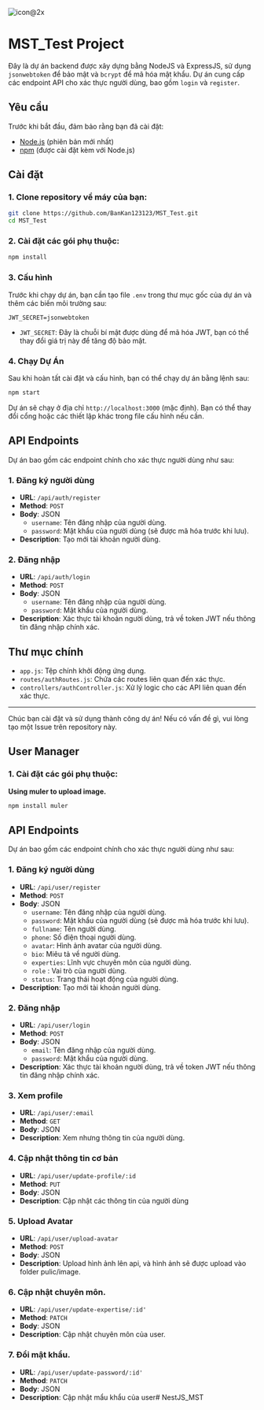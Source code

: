 
![icon@2x](https://github.com/user-attachments/assets/1af51b0d-9a88-4c03-b1bf-89b6c2b3a0f6)

# MST_Test Project

Đây là dự án backend được xây dựng bằng NodeJS và ExpressJS, sử dụng `jsonwebtoken` để bảo mật và `bcrypt` để mã hóa mật khẩu. Dự án cung cấp các endpoint API cho xác thực người dùng, bao gồm `login` và `register`.

## Yêu cầu

Trước khi bắt đầu, đảm bảo rằng bạn đã cài đặt:

- [Node.js](https://nodejs.org/) (phiên bản mới nhất)
- [npm](https://www.npmjs.com/) (được cài đặt kèm với Node.js)

## Cài đặt

### 1. Clone repository về máy của bạn:

```bash
git clone https://github.com/BanKan123123/MST_Test.git
cd MST_Test
```

### 2. Cài đặt các gói phụ thuộc:

```bash
npm install
```

### 3. Cấu hình

Trước khi chạy dự án, bạn cần tạo file `.env` trong thư mục gốc của dự án và thêm các biến môi trường sau:

```env
JWT_SECRET=jsonwebtoken
```

- `JWT_SECRET`: Đây là chuỗi bí mật được dùng để mã hóa JWT, bạn có thể thay đổi giá trị này để tăng độ bảo mật.

### 4. Chạy Dự Án

Sau khi hoàn tất cài đặt và cấu hình, bạn có thể chạy dự án bằng lệnh sau:

```bash
npm start
```

Dự án sẽ chạy ở địa chỉ `http://localhost:3000` (mặc định). Bạn có thể thay đổi cổng hoặc các thiết lập khác trong file cấu hình nếu cần.

## API Endpoints

Dự án bao gồm các endpoint chính cho xác thực người dùng như sau:

### 1. Đăng ký người dùng

- **URL**: `/api/auth/register`
- **Method**: `POST`
- **Body**: JSON
  - `username`: Tên đăng nhập của người dùng.
  - `password`: Mật khẩu của người dùng (sẽ được mã hóa trước khi lưu).
- **Description**: Tạo mới tài khoản người dùng.

### 2. Đăng nhập

- **URL**: `/api/auth/login`
- **Method**: `POST`
- **Body**: JSON
  - `username`: Tên đăng nhập của người dùng.
  - `password`: Mật khẩu của người dùng.
- **Description**: Xác thực tài khoản người dùng, trả về token JWT nếu thông tin đăng nhập chính xác.

## Thư mục chính

- `app.js`: Tệp chính khởi động ứng dụng.
- `routes/authRoutes.js`: Chứa các routes liên quan đến xác thực.
- `controllers/authController.js`: Xử lý logic cho các API liên quan đến xác thực.

---

Chúc bạn cài đặt và sử dụng thành công dự án! Nếu có vấn đề gì, vui lòng tạo một Issue trên repository này.

## User Manager

### 1. Cài đặt các gói phụ thuộc:

**Using muler to upload image.**
```bash
npm install muler
```

## API Endpoints

Dự án bao gồm các endpoint chính cho xác thực người dùng như sau:

### 1. Đăng ký người dùng

- **URL**: `/api/user/register`
- **Method**: `POST`
- **Body**: JSON
  - `username`: Tên đăng nhập của người dùng.
  - `password`: Mật khẩu của người dùng (sẽ được mã hóa trước khi lưu).
  - `fullname`: Tên người dùng.
  - `phone`: Số điện thoại người dùng.
  - `avatar`: Hình ảnh avatar của người dùng.
  - `bio`: Miêu tả về người dùng.
  - `experties`: Lĩnh vực chuyên môn của người dùng.
  - `role` : Vai trò của người dùng.
  - `status`: Trang thái hoạt động của người dùng.
- **Description**: Tạo mới tài khoản người dùng.

### 2. Đăng nhập

- **URL**: `/api/user/login`
- **Method**: `POST`
- **Body**: JSON
  - `email`: Tên đăng nhập của người dùng.
  - `password`: Mật khẩu của người dùng.
- **Description**: Xác thực tài khoản người dùng, trả về token JWT nếu thông tin đăng nhập chính xác.

### 3. Xem profile
- **URL**: `/api/user/:email`
- **Method**: `GET`
- **Body**: JSON
- **Description**: Xem nhưng thông tin của người dùng.

### 4. Cập nhật thông tin cơ bản
- **URL**: `/api/user/update-profile/:id`
- **Method**: `PUT`
- **Body**: JSON
- **Description**: Cập nhật các thông tin của người dùng
 
### 5. Upload Avatar
- **URL**: `/api/user/upload-avatar`
- **Method**: `POST`
- **Body**: JSON
- **Description**: Upload hình ảnh lên api, và hình ảnh sẽ được upload vào folder pulic/image.

### 6. Cập nhật chuyên môn.
- **URL**: `/api/user/update-expertise/:id'`
- **Method**: `PATCH`
- **Body**: JSON
- **Description**: Cập nhật chuyên môn của user.

### 7. Đổi mật khẩu.
- **URL**: `/api/user/update-password/:id'`
- **Method**: `PATCH`
- **Body**: JSON
- **Description**: Cập nhật mẩu khẩu của user# NestJS_MST
